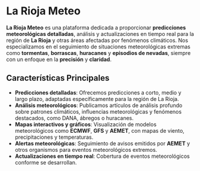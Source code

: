 # La Rioja Meteo

**La Rioja Meteo** es una plataforma dedicada a proporcionar **predicciones meteorológicas detalladas**, análisis y actualizaciones en tiempo real para la región de **La Rioja** y otras áreas afectadas por fenómenos climáticos. Nos especializamos en el seguimiento de situaciones meteorológicas extremas como **tormentas**, **borrascas**, **huracanes** y **episodios de nevadas**, siempre con un enfoque en la **precisión** y **claridad**.

## Características Principales

- **Predicciones detalladas**: Ofrecemos predicciones a corto, medio y largo plazo, adaptadas específicamente para la región de La Rioja.
- **Análisis meteorológicos**: Publicamos artículos de análisis profundo sobre patrones climáticos, influencias meteorológicas y fenómenos destacados, como DANA, ábregos o huracanes.
- **Mapas interactivos y gráficos**: Visualización de modelos meteorológicos como **ECMWF**, **GFS** y **AEMET**, con mapas de viento, precipitaciones y temperaturas.
- **Alertas meteorológicas**: Seguimiento de avisos emitidos por **AEMET** y otros organismos para eventos meteorológicos extremos.
- **Actualizaciones en tiempo real**: Cobertura de eventos meteorológicos conforme se desarrollan.